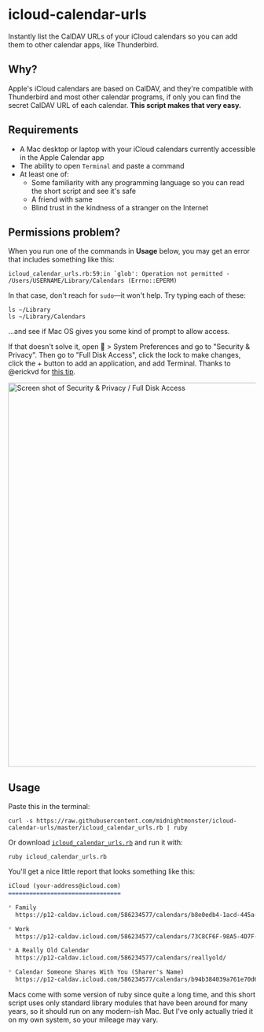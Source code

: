 # icloud-calendar-urls

Instantly list the CalDAV URLs of your iCloud calendars so you can add them to other calendar apps, like Thunderbird.

## Why?

Apple's iCloud calendars are based on CalDAV, and they're compatible with Thunderbird and most other calendar programs, if only you can find the secret CalDAV URL of each calendar. **This script makes that very easy.**

## Requirements

* A Mac desktop or laptop with your iCloud calendars currently accessible in the Apple Calendar app
* The ability to open `Terminal` and paste a command
* At least one of:
  * Some familiarity with any programming language so you can read the short script and see it's safe
  * A friend with same
  * Blind trust in the kindness of a stranger on the Internet

## Permissions problem?

When you run one of the commands in **Usage** below, you may get an error that includes something like this:
```
icloud_calendar_urls.rb:59:in `glob': Operation not permitted - /Users/USERNAME/Library/Calendars (Errno::EPERM)
```
In that case, don't reach for `sudo`—it won't help. Try typing each of these:
```
ls ~/Library
ls ~/Library/Calendars
```
...and see if Mac OS gives you some kind of prompt to allow access.

If that doesn't solve it, open 🍎 > System Preferences and go to "Security & Privacy". Then go to "Full Disk Access", click the lock to make changes, click the + button to add an application, and add Terminal. Thanks to @erickvd for [this tip](https://github.com/midnightmonster/icloud-calendar-urls/issues/1).

<img width="780" alt="Screen shot of Security & Privacy / Full Disk Access" src="https://user-images.githubusercontent.com/57948/161054592-a4590f02-c276-403f-a22a-13dde4e28bc7.png">

## Usage

Paste this in the terminal:

```shell
curl -s https://raw.githubusercontent.com/midnightmonster/icloud-calendar-urls/master/icloud_calendar_urls.rb | ruby
```

Or download [`icloud_calendar_urls.rb`](https://raw.githubusercontent.com/midnightmonster/icloud-calendar-urls/master/icloud_calendar_urls.rb) and run it with:

```shell
ruby icloud_calendar_urls.rb
```

You'll get a nice little report that looks something like this:

```markdown
iCloud (your-address@icloud.com)
================================

* Family 
  https://p12-caldav.icloud.com/586234577/calendars/b8e0edb4-1acd-445a-b20e-66a1bf964bb7/

* Work 
  https://p12-caldav.icloud.com/586234577/calendars/73C8CF6F-98A5-4D7F-9801-C987F5AC1529/

* A Really Old Calendar 
  https://p12-caldav.icloud.com/586234577/calendars/reallyold/

* Calendar Someone Shares With You (Sharer's Name)
  https://p12-caldav.icloud.com/586234577/calendars/b94b384039a761e70d632beb4373eb8d4cac0e06f4133f446b6bcc40b9e159a4/
```

Macs come with some version of ruby since quite a long time, and this short script uses only standard library modules that have been around for many years, so it should run on any modern-ish Mac. But I've only actually tried it on my own system, so your mileage may vary.
